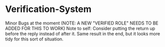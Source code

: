 # Verification-System
Minor Bugs at the moment (NOTE: A NEW "VERIFIED ROLE" NEEDS TO BE ADDED FOR THIS TO WORK) Note to self: Consider putting the return up before the reply instead of after it. Same result in the end, but it looks more tidy for this sort of situation.
